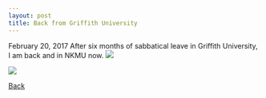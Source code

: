 ```yaml
---
layout: post
title: Back from Griffith University
---
```

February 20, 2017
After six months of sabbatical leave in Griffith University, I am back and in NKMU now.
<img src="https://static.wixstatic.com/media/d19f46_9ae424d21d724885af06248a68b7e061~mv2_d_4128_2322_s_2.jpg/v1/fill/w_788,h_443,al_c,q_80,usm_0.66_1.00_0.01/d19f46_9ae424d21d724885af06248a68b7e061~mv2_d_4128_2322_s_2.webp">

<img src="https://static.wixstatic.com/media/d19f46_372c388c41f9454d983bfe3dd4400ac6~mv2_d_4128_2322_s_2.jpg/v1/fill/w_788,h_443,al_c,q_80,usm_0.66_1.00_0.01/d19f46_372c388c41f9454d983bfe3dd4400ac6~mv2_d_4128_2322_s_2.webp">

[Back](https://finitetsai.github.io/)
